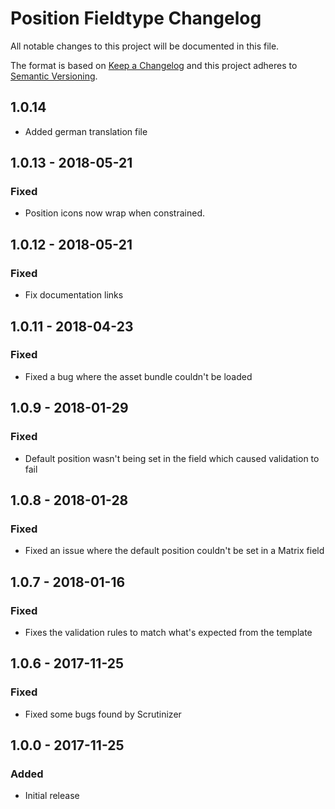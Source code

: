# Position Fieldtype Changelog

All notable changes to this project will be documented in this file.

The format is based on [Keep a Changelog](http://keepachangelog.com/) and this project adheres to [Semantic Versioning](http://semver.org/).

## 1.0.14
- Added german translation file

## 1.0.13 - 2018-05-21
### Fixed
- Position icons now wrap when constrained.

## 1.0.12 - 2018-05-21
### Fixed
- Fix documentation links

## 1.0.11 - 2018-04-23
### Fixed
- Fixed a bug where the asset bundle couldn't be loaded

## 1.0.9 - 2018-01-29
### Fixed
- Default position wasn't being set in the field which caused validation to fail

## 1.0.8 - 2018-01-28
### Fixed
- Fixed an issue where the default position couldn't be set in a Matrix field

## 1.0.7 - 2018-01-16
### Fixed
- Fixes the validation rules to match what's expected from the template

## 1.0.6 - 2017-11-25
### Fixed
- Fixed some bugs found by Scrutinizer

## 1.0.0 - 2017-11-25
### Added
- Initial release
